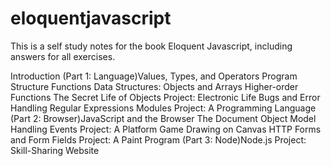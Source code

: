 # eloquentjavascript
This is a self study notes for the book Eloquent Javascript, including answers for all exercises.

Introduction
(Part 1: Language)Values, Types, and Operators
Program Structure
Functions
Data Structures: Objects and Arrays
Higher-order Functions
The Secret Life of Objects
Project: Electronic Life
Bugs and Error Handling
Regular Expressions
Modules
Project: A Programming Language
(Part 2: Browser)JavaScript and the Browser
The Document Object Model
Handling Events
Project: A Platform Game
Drawing on Canvas
HTTP
Forms and Form Fields
Project: A Paint Program
(Part 3: Node)Node.js
Project: Skill-Sharing Website

